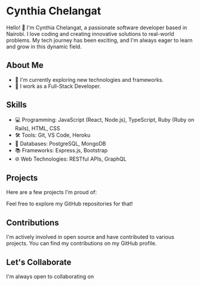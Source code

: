 # Cynthia Chelangat


Hello! 👋 I'm Cynthia Chelangat, a passionate software developer based in Nairobi. I love coding and creating innovative solutions to real-world problems. My tech journey has been exciting, and I'm always eager to learn and grow in this dynamic field.

## About Me

- 🌱 I'm currently exploring new technologies and frameworks.
- 💼 I work as a Full-Stack Developer.


## Skills

- 💻 Programming: JavaScript (React, Node.js), TypeScript, Ruby (Ruby on Rails), HTML, CSS
- 🛠️ Tools: Git, VS Code, Heroku
- 🧰 Databases: PostgreSQL, MongoDB
- 📚 Frameworks: Express.js, Bootstrap
- 🌐 Web Technologies: RESTful APIs, GraphQL

## Projects

Here are a few projects I'm proud of:

Feel free to explore my GitHub repositories for that!

## Contributions

I'm actively involved in open source and have contributed to various projects. You can find my contributions on my GitHub profile.

## Let's Collaborate

I'm always open to collaborating on

 

